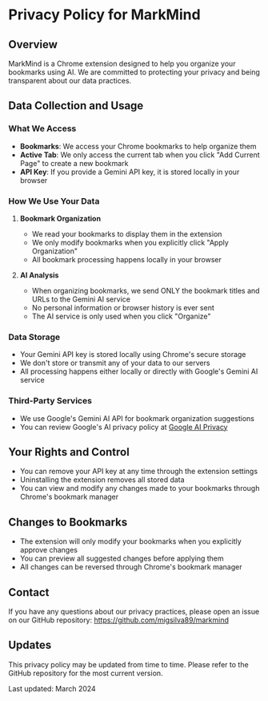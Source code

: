 # Privacy Policy for MarkMind

## Overview
MarkMind is a Chrome extension designed to help you organize your bookmarks using AI. We are committed to protecting your privacy and being transparent about our data practices.

## Data Collection and Usage

### What We Access
- **Bookmarks**: We access your Chrome bookmarks to help organize them
- **Active Tab**: We only access the current tab when you click "Add Current Page" to create a new bookmark
- **API Key**: If you provide a Gemini API key, it is stored locally in your browser

### How We Use Your Data
1. **Bookmark Organization**
   - We read your bookmarks to display them in the extension
   - We only modify bookmarks when you explicitly click "Apply Organization"
   - All bookmark processing happens locally in your browser

2. **AI Analysis**
   - When organizing bookmarks, we send ONLY the bookmark titles and URLs to the Gemini AI service
   - No personal information or browser history is ever sent
   - The AI service is only used when you click "Organize"

### Data Storage
- Your Gemini API key is stored locally using Chrome's secure storage
- We don't store or transmit any of your data to our servers
- All processing happens either locally or directly with Google's Gemini AI service

### Third-Party Services
- We use Google's Gemini AI API for bookmark organization suggestions
- You can review Google's AI privacy policy at [Google AI Privacy](https://ai.google.dev/privacy)

## Your Rights and Control
- You can remove your API key at any time through the extension settings
- Uninstalling the extension removes all stored data
- You can view and modify any changes made to your bookmarks through Chrome's bookmark manager

## Changes to Bookmarks
- The extension will only modify your bookmarks when you explicitly approve changes
- You can preview all suggested changes before applying them
- All changes can be reversed through Chrome's bookmark manager

## Contact
If you have any questions about our privacy practices, please open an issue on our GitHub repository:
https://github.com/migsilva89/markmind

## Updates
This privacy policy may be updated from time to time. Please refer to the GitHub repository for the most current version.

Last updated: March 2024 
